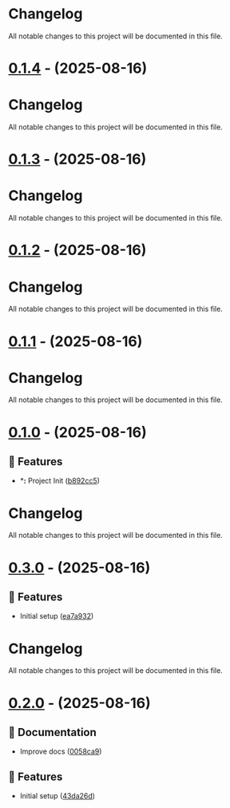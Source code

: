 # Changelog

All notable changes to this project will be documented in this file.

# [0.1.4](https://github.com/frstycodes/typesafe-query-keys/compare/v0.1.3...v0.1.4) - (2025-08-16)

# Changelog

All notable changes to this project will be documented in this file.

# [0.1.3](https://github.com/frstycodes/typesafe-query-keys/compare/v0.1.2...v0.1.3) - (2025-08-16)

# Changelog

All notable changes to this project will be documented in this file.

# [0.1.2](https://github.com/frstycodes/typesafe-query-keys/compare/v0.1.1...v0.1.2) - (2025-08-16)

# Changelog

All notable changes to this project will be documented in this file.

# [0.1.1](https://github.com/frstycodes/typesafe-query-keys/compare/v0.1.0...v0.1.1) - (2025-08-16)

# Changelog

All notable changes to this project will be documented in this file.

# [0.1.0](https://github.com/frstycodes/typesafe-query-keys/tree/v0.1.0) - (2025-08-16)

## 🚀 Features

- ***:** Project Init ([b892cc5](https://github.com/frstycodes/typesafe-query-keys/commit/b892cc5b4c9054e2b9f88bba5a6a9a1b3240030b))

# Changelog

All notable changes to this project will be documented in this file.

# [0.3.0](https://github.com/frstycodes/typesafe-query-keys/tree/v0.3.0) - (2025-08-16)

## 🚀 Features

- Initial setup ([ea7a932](https://github.com/frstycodes/typesafe-query-keys/commit/ea7a932a0ece623d9a20c4254077e521f2432681))

# Changelog

All notable changes to this project will be documented in this file.

# [0.2.0](https://github.com/frstycodes/typesafe-query-keys/tree/v0.2.0) - (2025-08-16)

## 📝 Documentation

- Improve docs ([0058ca9](https://github.com/frstycodes/typesafe-query-keys/commit/0058ca9b2e7fe7f7ae3873b8ed83ef7326a4bc86))

## 🚀 Features

- Initial setup ([43da26d](https://github.com/frstycodes/typesafe-query-keys/commit/43da26d11177b4d6bb5536042f4f27f22022f547))

